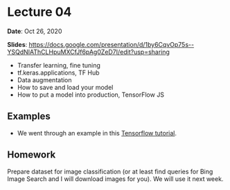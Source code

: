 # Lecture 04

**Date**: Oct 26, 2020

**Slides**: https://docs.google.com/presentation/d/1by6CqvOp75s--YSQdNIAThCLHpuMXCfJf6pAg0ZeD7I/edit?usp=sharing

* Transfer learning, fine tuning
* tf.keras.applications, TF Hub
* Data augmentation
* How to save and load your model
* How to put a model into production, TensorFlow JS

## Examples

* We went through an example in this [Tensorflow tutorial](https://www.tensorflow.org/tutorials/images/transfer_learning).

## Homework

Prepare dataset for image classification (or at least find queries for Bing Image Search and I will download images for you). We will use it next week.

